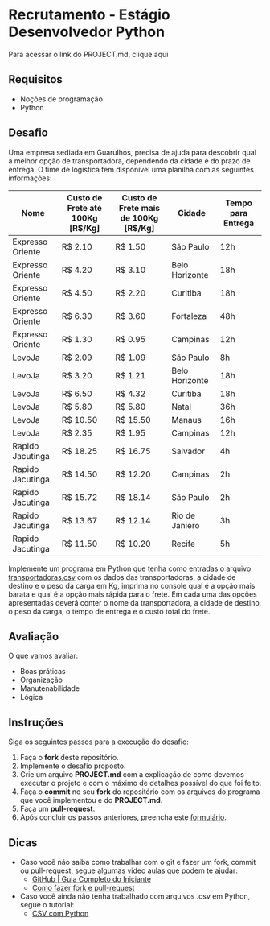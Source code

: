 # Recrutamento - Estágio Desenvolvedor Python
Para acessar o link do PROJECT.md, clique aqui

## Requisitos
- Noções de programação
- Python

## Desafio
Uma empresa sediada em Guarulhos, precisa de ajuda para descobrir qual a melhor opção de transportadora, dependendo da cidade e do prazo de entrega. O time de logística tem disponível uma planilha com as seguintes informações:

| Nome             | Custo de Frete até 100Kg [R$/Kg] | Custo de Frete mais de 100Kg [R$/Kg]| Cidade         | Tempo para Entrega |
|------------------|----------------------------------|-------------------------------------|----------------|--------------------|
| Expresso Oriente | R$ 2.10                          | R$ 1.50                             | São Paulo      | 12h                |
| Expresso Oriente | R$ 4.20                          | R$ 3.10                             | Belo Horizonte | 18h                |
| Expresso Oriente | R$ 4.50                          | R$ 2.20                             | Curitiba       | 18h                |
| Expresso Oriente | R$ 6.30                          | R$ 3.60                             | Fortaleza      | 48h                |
| Expresso Oriente | R$ 1.30                          | R$ 0.95                             | Campinas       | 12h                |
| LevoJa           | R$ 2.09                          | R$ 1.09                             | São Paulo      | 8h                 |
| LevoJa           | R$ 3.20                          | R$ 1.21                             | Belo Horizonte | 18h                |
| LevoJa           | R$ 6.50                          | R$ 4.32                             | Curitiba       | 18h                |
| LevoJa           | R$ 5.80                          | R$ 5.80                             | Natal          | 36h                |
| LevoJa           | R$ 10.50                         | R$ 15.50                            | Manaus         | 16h                |
| LevoJa           | R$ 2.35                          | R$ 1.95                             | Campinas       | 12h                |
| Rapido Jacutinga | R$ 18.25                         | R$ 16.75                            | Salvador       | 4h                 |
| Rapido Jacutinga | R$ 14.50                         | R$ 12.20                            | Campinas       | 2h                 |
| Rapido Jacutinga | R$ 15.72                         | R$ 18.14                            | São Paulo      | 2h                 |
| Rapido Jacutinga | R$ 13.67                         | R$ 12.14                            | Rio de Janiero | 3h                 |
| Rapido Jacutinga | R$ 11.50                         | R$ 10.20                            | Recife         | 5h                 |

Implemente um programa em Python que tenha como entradas o arquivo [transportadoras.csv](./transportadoras.csv) com os dados das transportadoras, a cidade de destino e o peso da carga em Kg, imprima no console qual é a opção mais barata e qual é a opção mais rápida para o frete.
Em cada uma das opções apresentadas deverá conter o nome da transportadora, a cidade de destino, o peso da carga, o tempo de entrega e o custo total do frete.

## Avaliação
O que vamos avaliar:
- Boas práticas
- Organização
- Manutenabilidade
- Lógica

## Instruções
Siga os seguintes passos para a execução do desafio:
1. Faça o **fork** deste repositório.
2. Implemente o desafio proposto.
2. Crie um arquivo **PROJECT.md** com a explicação de como devemos executar o projeto e com o máximo de detalhes possível do que foi feito.
3. Faça o **commit** no seu **fork** do repositório com os arquivos do programa que você implementou e do **PROJECT.md**.
4. Faça um **pull-request**.
5. Após concluir os passos anteriores, preencha este [formulário](https://forms.gle/tWVt3DVKd21HTth89).

## Dicas
- Caso você não saiba como trabalhar com o git e fazer um fork, commit ou pull-request, segue algumas video aulas que podem te ajudar:
    - [GitHub | Guia Completo do Iniciante](https://www.youtube.com/watch?v=UbJLOn1PAKw)
    - [Como fazer fork e pull-request](https://www.youtube.com/watch?v=l1rwvDvD1og)
- Caso você ainda não tenha trabalhado com arquivos .csv em Python, segue o tutorial:
    - [CSV com Python](https://diegomariano.com/csv-com-python/)
